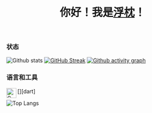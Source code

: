 <h1 align="center">你好！我是<a href="https://twitter.com/universesaurora">浮枕</a>！</h1>
<br />

### 状态
![Github stats](https://github-readme-stats.vercel.app/api?username=universesaurora&show_icons=true&theme=buefy)
[![GitHub Streak](https://github-readme-streak-stats.herokuapp.com/?user=universesaurora)](https://git.io/streak-stats)
[![Github activity graph](https://activity-graph.herokuapp.com/graph?username=universesaurora&theme=minimal)](https://github.com/ashutosh00710/github-readme-activity-graph)

### 语言和工具
[<img align="left" alt="C" title="C Language" width="26px" src="https://cdn.worldvectorlogo.com/logos/c-1.svg" />][dart]

![Top Langs](https://github-readme-stats.vercel.app/api/top-langs/?username=universesaurora&layout=compact&theme=buefy)
